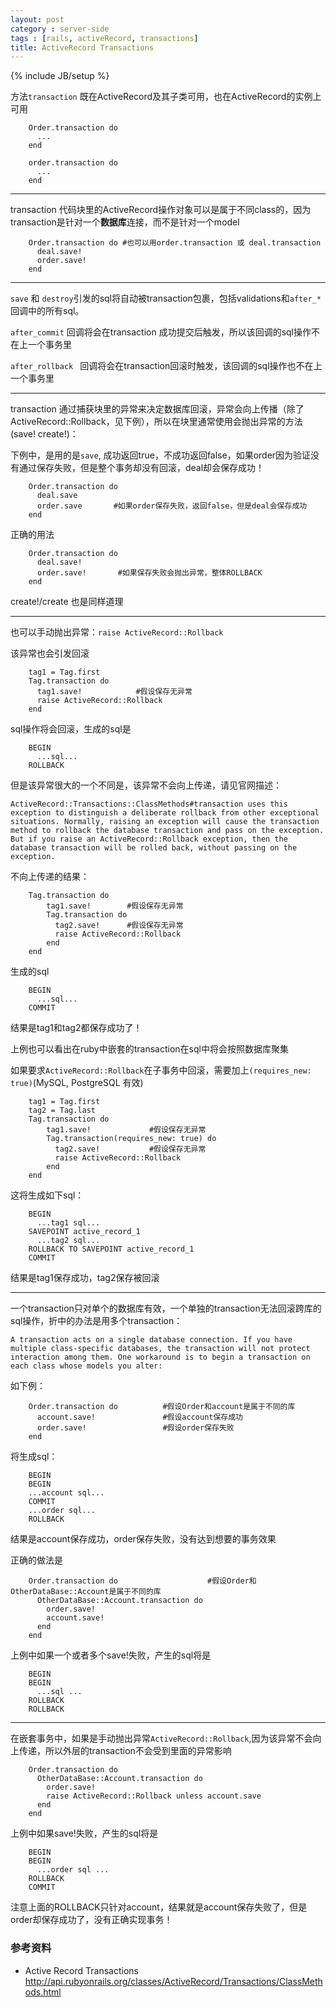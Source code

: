```yaml
---
layout: post
category : server-side
tags : [rails, activeRecord, transactions]
title: ActiveRecord Transactions
---
```

{% include JB/setup %}

方法`transaction` 既在ActiveRecord及其子类可用，也在ActiveRecord的实例上可用

        Order.transaction do
          ...
        end

        order.transaction do
          ...
        end

----

transaction 代码块里的ActiveRecord操作对象可以是属于不同class的，因为transaction是针对一个**数据库**连接，而不是针对一个model

        Order.transaction do #也可以用order.transaction 或 deal.transaction
          deal.save!
          order.save!
        end

----

`save` 和 `destroy`引发的sql将自动被transaction包裹，包括validations和`after_*`回调中的所有sql。

`after_commit` 回调将会在transaction 成功提交后触发，所以该回调的sql操作不在上一个事务里

`after_rollback ` 回调将会在transaction回滚时触发，该回调的sql操作也不在上一个事务里

----

transaction 通过捕获块里的异常来决定数据库回滚，异常会向上传播（除了ActiveRecord::Rollback，见下例），所以在块里通常使用会抛出异常的方法(save! create!)：

  下例中，是用的是`save`, 成功返回true，不成功返回false，如果order因为验证没有通过保存失败，但是整个事务却没有回滚，deal却会保存成功！

        Order.transaction do
          deal.save
          order.save       #如果order保存失败，返回false，但是deal会保存成功
        end

  正确的用法

        Order.transaction do
          deal.save!
          order.save!       #如果保存失败会抛出异常，整体ROLLBACK
        end

  create!/create 也是同样道理

----

也可以手动抛出异常：`raise ActiveRecord::Rollback`

  该异常也会引发回滚

        tag1 = Tag.first
        Tag.transaction do
          tag1.save!            #假设保存无异常
          raise ActiveRecord::Rollback
        end

  sql操作将会回滚，生成的sql是

        BEGIN
          ...sql...
        ROLLBACK

但是该异常很大的一个不同是，该异常不会向上传递，请见官网描述：

    ActiveRecord::Transactions::ClassMethods#transaction uses this exception to distinguish a deliberate rollback from other exceptional situations. Normally, raising an exception will cause the transaction method to rollback the database transaction and pass on the exception. But if you raise an ActiveRecord::Rollback exception, then the database transaction will be rolled back, without passing on the exception.

  不向上传递的结果：

        Tag.transaction do
            tag1.save!        #假设保存无异常
            Tag.transaction do
              tag2.save!      #假设保存无异常
              raise ActiveRecord::Rollback
            end
        end

  生成的sql

        BEGIN
          ...sql...
        COMMIT

  结果是tag1和tag2都保存成功了！

  上例也可以看出在ruby中嵌套的transaction在sql中将会按照数据库聚集

  如果要求`ActiveRecord::Rollback`在子事务中回滚，需要加上`(requires_new: true)`(MySQL, PostgreSQL 有效)

        tag1 = Tag.first
        tag2 = Tag.last
        Tag.transaction do
            tag1.save!             #假设保存无异常
            Tag.transaction(requires_new: true) do
              tag2.save!           #假设保存无异常
              raise ActiveRecord::Rollback
            end
        end

  这将生成如下sql：

        BEGIN
          ...tag1 sql...
        SAVEPOINT active_record_1
          ...tag2 sql...
        ROLLBACK TO SAVEPOINT active_record_1
        COMMIT

  结果是tag1保存成功，tag2保存被回滚


----

一个transaction只对单个的数据库有效，一个单独的transaction无法回滚跨库的sql操作，折中的办法是用多个transaction：

    A transaction acts on a single database connection. If you have multiple class-specific databases, the transaction will not protect interaction among them. One workaround is to begin a transaction on each class whose models you alter:

  如下例：

        Order.transaction do          #假设Order和account是属于不同的库
          account.save!               #假设account保存成功
          order.save!                 #假设order保存失败
        end

  将生成sql：

        BEGIN
        BEGIN
        ...account sql...
        COMMIT
        ...order sql...
        ROLLBACK

  结果是account保存成功，order保存失败，没有达到想要的事务效果


  正确的做法是

        Order.transaction do                    #假设Order和OtherDataBase::Account是属于不同的库
          OtherDataBase::Account.transaction do
            order.save!
            account.save!
          end
        end

  上例中如果一个或者多个save!失败，产生的sql将是

        BEGIN
        BEGIN
          ...sql ...
        ROLLBACK
        ROLLBACK

----

在嵌套事务中，如果是手动抛出异常`ActiveRecord::Rollback`,因为该异常不会向上传递，所以外层的transaction不会受到里面的异常影响

        Order.transaction do
          OtherDataBase::Account.transaction do
            order.save!
            raise ActiveRecord::Rollback unless account.save
          end
        end

  上例中如果save!失败，产生的sql将是

        BEGIN
        BEGIN
          ...order sql ...
        ROLLBACK
        COMMIT

  注意上面的ROLLBACK只针对account，结果就是account保存失败了，但是order却保存成功了，没有正确实现事务！

### 参考资料

* Active Record Transactions <http://api.rubyonrails.org/classes/ActiveRecord/Transactions/ClassMethods.html>

